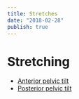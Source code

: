 ```yaml
---
title: Stretches
date: "2018-02-28"
publish: true
---
```



# Stretching

- [Anterior pelvic tilt](https://www.reddit.com/r/Fitness/comments/ewrr0/writeup_on_the_dreaded_anterior_pelvic_tilt_or/)
- [Posterior pelvic tilt](https://www.reddit.com/r/Fitness/comments/f08rd/writeup_about_the_posterior_pelvic_tilt_or_the_no/)